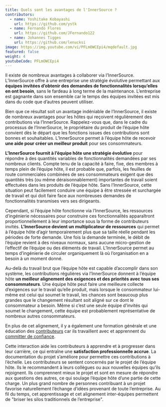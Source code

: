 ```yaml
---
title: Quels sont les avantages de l'InnerSource ?
contributors:
  - name: Yoshitake Kobayashi
    url: https://github.com/ystk
  - name: Fernando Flores
    url: https://github.com/JFernando122
  - name: Johannes Tigges
    url: https://github.com/lenucksi
image: https://img.youtube.com/vi/PFLmOWCEpi4/mqdefault.jpg
featured: false
weight: 4
youtubeCode: PFLmOWCEpi4
---
```

<div class="paragraph">
<p>Il existe de nombreux avantages à collaborer via l&#8217;InnerSource.
L&#8217;InnerSource offre à une entreprise une stratégie évolutive permettant aux <strong>équipes invitées d&#8217;obtenir des demandes de fonctionnalités lorsqu&#8217;elles en ont besoin</strong>, sans le fardeau à long terme de la maintenance.
L&#8217;entreprise est gagnante dans son ensemble  car le temps des équipes invitées est mis dans du code que d&#8217;autres peuvent utiliser.</p>
</div>
<div class="paragraph">
<p>Bien que ce résultat soit un avantage indéniable de l&#8217;InnerSource, il existe de nombreux avantages pour les hôtes qui reçoivent régulièrement des contributions via l&#8217;InnerSource.
Rappelez-vous que, dans le cadre du processus de l&#8217;InnerSource, le propriétaire du produit de l&#8217;équipe hôte convient dès le départ que les fonctions issues des contributions sont bonnes et souhaitables.
L&#8217;InnerSource permet à l&#8217;équipe hôte de recevoir <strong>une aide pour créer un meilleur produit</strong> pour ses consommateurs.</p>
</div>
<div class="paragraph">
<p><strong>L&#8217;InnerSource fournit à l&#8217;équipe hôte une stratégie évolutive</strong> pour répondre à des quantités variables de fonctionnalités demandées par ses nombreux clients.
Compte tenu de la capacité à faire, fixe, des membres à temps plein de l&#8217;équipe hôte, il est probable que, parfois, les feuilles de route commerciales combinées de ses consommateurs exigent que des quantités très (ou même déraisonnablement) importantes de travail soient effectuées dans les produits de l&#8217;équipe hôte.
Sans l&#8217;InnerSource, cette situation peut facilement conduire une équipe à être stressée et surchargée de travail et qui doit faire face aux nombreuses demandes de fonctionnalités transmises vers ses dirigeants.</p>
</div>
<div class="paragraph">
<p>Cependant, si l&#8217;équipe hôte fonctionne via l&#8217;InnerSource, les ressources d&#8217;ingénierie nécessaires pour construire ces fonctionnalités apparaîtront proportionnellement à leur importance sous la forme de contributeurs invités.
<strong>L&#8217;InnerSource devient un multiplicateur de ressources</strong> qui permet à l&#8217;équipe hôte d&#8217;agir temporairement plus que sa taille réelle pendant les périodes de forte demande.
Une fois la demande terminée, le débit de l&#8217;équipe revient à des niveaux normaux, sans aucune micro-gestion de l&#8217;effectif de l&#8217;équipe ou des éléments de travail.
L&#8217;InnerSource permet au temps d&#8217;ingénierie de circuler organiquement là où l&#8217;organisation en a besoin à un moment donné.</p>
</div>
<div class="paragraph">
<p>Au-delà du travail brut que l&#8217;équipe hôte est capable d&#8217;accomplir dans son système, les contributions régulières via l&#8217;InnerSource donnent à l&#8217;équipe hôte <strong>un meilleur alignement des exigences et des priorités avec tous ses consommateurs</strong>.
Une équipe hôte peut faire une meilleure collecte d&#8217;exigences sur le travail qu&#8217;elle produit, mais lorsque le consommateur lui-même est celui qui soumet le travail, les chances sont beaucoup plus grandes que le changement résultant soit aligné sur ce dont le consommateur a besoin.
Même si c&#8217;est une seule équipe d&#8217;invités qui soumet le changement, cette équipe est probablement représentative de nombreux autres consommateurs.</p>
</div>
<div class="paragraph">
<p>En plus de cet alignement, il y a également une formation générale et une éducation des <a href="https://innersourcecommons.org/learn/learning-path/contributor/01">contributeurs</a> car ils travaillent avec et apprennent du <a href="https://innersourcecommons.org/learn/learning-path/trusted-committer/01">committer de confiance</a>.</p>
</div>
<div class="paragraph">
<p>Cette interaction aide les contributeurs à apprendre et à progresser dans leur carrière, ce qui entraîne une <strong>satisfaction professionnelle accrue</strong>.
La documentation du projet s&#8217;améliore pour permettre ces contributions à l&#8217;échelle.
Les contributeurs se sentent concernés par le projet de l&#8217;équipe hôte.
Ils le recommandent à leurs collègues ou aux nouvelles équipes qu&#8217;ils rejoignent.
Ils comprennent mieux le projet et sont en mesure de répondre aux questions des autres, ce qui soulage l&#8217;équipe hôte d&#8217;une partie de cette charge.
Un plus grand nombre de personnes contribuant à un projet favorise naturellement l&#8217;échange d&#8217;idées provenant de toute l&#8217;entreprise.
Au fil du temps, cet apprentissage et cet alignement inter-équipes permettent de "briser les silos traditionnels de l&#8217;entreprise".</p>
</div>
<!--- This file autogenerated from https://github.com/InnerSourceCommons/InnerSourceLearningPath/blob/main/scripts -->